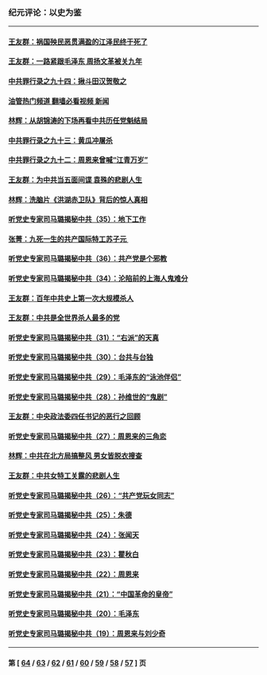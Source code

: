 ### 纪元评论：以史为鉴
---
#### [王友群：祸国殃民恶贯满盈的江泽民终于死了](../../pages/nsc1028/n13876096.md?12030330) 
#### [王友群：一路紧跟毛泽东 周扬文革被关九年](../../pages/nsc1028/n13873383.md?12030330) 
#### [中共罪行录之九十四：揪斗田汉贺敬之](../../pages/nsc1028/n13872944.md?12030330) 
#### [油管热门频道 翻墙必看视频 新闻](ok?12030330)
#### [林辉：从胡锦涛的下场再看中共历任党魁结局](../../pages/nsc1028/n13872142.md?12030330) 
#### [中共罪行录之九十三：黄瓜冲屠杀](../../pages/nsc1028/n13872199.md?12030330) 
#### [中共罪行录之九十二：周恩来曾喊“江青万岁”](../../pages/nsc1028/n13869483.md?12030330) 
#### [王友群：为中共当五面间谍 袁殊的悲剧人生](../../pages/nsc1028/n13868782.md?12030330) 
#### [林辉：洗脑片《洪湖赤卫队》背后的惊人真相](../../pages/nsc1028/n13868674.md?12030330) 
#### [听党史专家司马璐揭秘中共（35）：地下工作](../../pages/nsc1028/n13866828.md?12030330) 
#### [张菁：九死一生的共产国际特工苏子元 ](../../pages/nsc1028/n13867901.md?12030330) 
#### [听党史专家司马璐揭秘中共（36）：共产党是个邪教](../../pages/nsc1028/n13867637.md?12030330) 
#### [听党史专家司马璐揭秘中共（34）：沦陷前的上海人鬼难分](../../pages/nsc1028/n13866165.md?12030330) 
#### [王友群：百年中共史上第一次大规模杀人](../../pages/nsc1028/n13863785.md?12030330) 
#### [王友群：中共是全世界杀人最多的党](../../pages/nsc1028/n13860689.md?12030330) 
#### [听党史专家司马璐揭秘中共（31）：“右派”的天真](../../pages/nsc1028/n13860002.md?12030330) 
#### [听党史专家司马璐揭秘中共（30）：台共与台独](../../pages/nsc1028/n13859351.md?12030330) 
#### [听党史专家司马璐揭秘中共（29）：毛泽东的“泳池伴侣”](../../pages/nsc1028/n13858477.md?12030330) 
#### [听党史专家司马璐揭秘中共（28）：孙维世的“鬼剧”](../../pages/nsc1028/n13856891.md?12030330) 
#### [王友群：中央政法委四任书记的恶行之回顾](../../pages/nsc1028/n13855519.md?12030330) 
#### [听党史专家司马璐揭秘中共（27）：周恩来的三角恋](../../pages/nsc1028/n13855636.md?12030330) 
#### [林辉：中共在北方局搞整风 男女皆脱衣搜查](../../pages/nsc1028/n13855473.md?12030330) 
#### [王友群：中共女特工关露的悲剧人生](../../pages/nsc1028/n13855019.md?12030330) 
#### [听党史专家司马璐揭秘中共（26）：“共产党玩女同志”](../../pages/nsc1028/n13854553.md?12030330) 
#### [听党史专家司马璐揭秘中共（25）：朱德](../../pages/nsc1028/n13853823.md?12030330) 
#### [听党史专家司马璐揭秘中共（24）：张闻天](../../pages/nsc1028/n13852852.md?12030330) 
#### [听党史专家司马璐揭秘中共（23）：瞿秋白](../../pages/nsc1028/n13852353.md?12030330) 
#### [听党史专家司马璐揭秘中共（22）：周恩来](../../pages/nsc1028/n13851190.md?12030330) 
#### [听党史专家司马璐揭秘中共（21）：“中国革命的皇帝”](../../pages/nsc1028/n13850794.md?12030330) 
#### [听党史专家司马璐揭秘中共（20）：毛泽东](../../pages/nsc1028/n13850194.md?12030330) 
#### [听党史专家司马璐揭秘中共（19）：周恩来与刘少奇](../../pages/nsc1028/n13849324.md?12030330) 

---
#### 第 [ [64](./64.md?12030330) / [63](./63.md?12030330) / [62](./62.md?12030330) / [61](./61.md?12030330) / [60](./60.md?12030330) / [59](./59.md?12030330) / [58](./58.md?12030330) / [57](./57.md?12030330) ] 页
